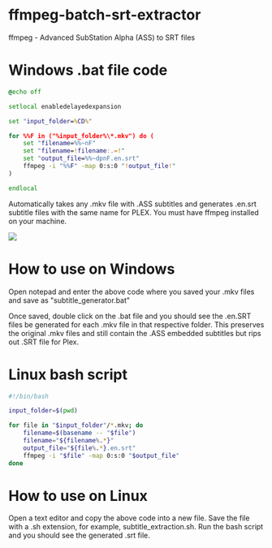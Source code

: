 # ffmpeg-batch-srt-extractor
ffmpeg - Advanced SubStation Alpha (ASS) to SRT files

# Windows .bat file code

```bat
@echo off

setlocal enabledelayedexpansion

set "input_folder=%CD%"

for %%F in ("%input_folder%\*.mkv") do (
    set "filename=%%~nF"
    set "filename=!filename:.=!"
    set "output_file=%%~dpnF.en.srt"
    ffmpeg -i "%%F" -map 0:s:0 "!output_file!"
)

endlocal


```
Automatically takes any .mkv file with .ASS subtitles and generates .en.srt subtitle files with the same name for PLEX. You must have ffmpeg installed on your machine.

![](https://i.imgur.com/nFzZo3e.gif)
# How to use on Windows

Open notepad and enter the above code where you saved your .mkv files and save as "subtitle_generator.bat"

Once saved, double click on the .bat file and you should see the .en.SRT files be generated for each .mkv file in that respective folder.
This preserves the original .mkv files and still contain the .ASS embedded subtitles but rips out .SRT file for Plex.

# Linux bash script

```bash
#!/bin/bash

input_folder=$(pwd)

for file in "$input_folder"/*.mkv; do
    filename=$(basename -- "$file")
    filename="${filename%.*}"
    output_file="${file%.*}.en.srt"
    ffmpeg -i "$file" -map 0:s:0 "$output_file"
done
```

# How to use on Linux
Open a text editor and copy the above code into a new file.
Save the file with a .sh extension, for example, subtitle_extraction.sh.
Run the bash script and you should see the generated .srt file.
